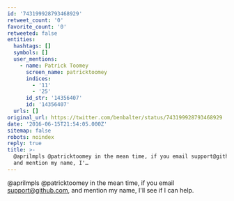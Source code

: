 ```yaml
---
id: '743199928793468929'
retweet_count: '0'
favorite_count: '0'
retweeted: false
entities:
  hashtags: []
  symbols: []
  user_mentions:
    - name: Patrick Toomey
      screen_name: patricktoomey
      indices:
        - '11'
        - '25'
      id_str: '14356407'
      id: '14356407'
  urls: []
original_url: https://twitter.com/benbalter/status/743199928793468929
date: '2016-06-15T21:54:05.000Z'
sitemap: false
robots: noindex
reply: true
title: >-
  @aprilmpls @patricktoomey in the mean time, if you email support@github.com,
  and mention my name, I'…
---
```


@aprilmpls @patricktoomey in the mean time, if you email support@github.com, and mention my name, I'll see if I can help.